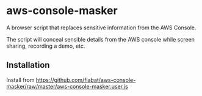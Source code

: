 # aws-console-masker
A browser script that replaces sensitive information from the AWS Console.

The script will conceal sensible details from the AWS console while screen sharing, recording a demo, etc.

## Installation

Install from https://github.com/flabat/aws-console-masker/raw/master/aws-console-masker.user.js


